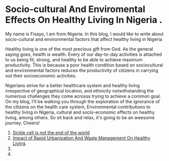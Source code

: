 # Socio-cultural And Enviromental Effects On Healthy Living In Nigeria .

My name is Fisayo, I am from Nigeria.
In this blog, I would like to write about socio-cultural and environmental factors that affect healthy living in Nigeria

Healthy living is one of the most precious gift from God. As the general saying goes, health is wealth. 
Every of our day-to-day activities is attached to us being fit, strong, and healthy to be able to achieve maximum productivity. This is because a poor health condition based on sociocultural and environmental factors reduces the productivity of citizens in carrying out their socioeconomic activities. 

Nigerians strive for a better healthcare system and healthy living irrespective of geographical location, and ethnicity notwithstanding the numerous challenges they come acrosss trying to achieve a common goal. On my blog, I'll be walking you through the exploration of the ignorance of the citizens on the health care system, Environmental contributions to healthy living in Nigeria, cultural and socio-economic effects on healthy living, among others. So sit back and relax, it's going to be an awesome journey. Cheers!

1. [Sickle cell is not the end of the world](Blog_post_one.md)
2. [Impact of Rapid Urbanization And Waste Management On Healthy Living](Blog_post_two.md).
3.
4.
